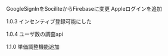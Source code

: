 GoogleSignInをSociliteからFirebaseに変更
Appleログインを追加

1.0.3
インセンティブ登録可能にした

1.0.4
ユーザ数の調査api

1.1.0
単価調整機能追加
